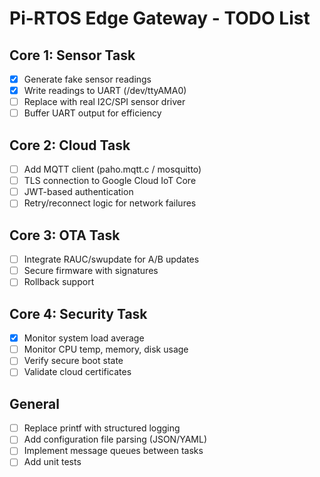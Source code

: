 # Pi-RTOS Edge Gateway - TODO List

## Core 1: Sensor Task
- [x] Generate fake sensor readings
- [x] Write readings to UART (/dev/ttyAMA0)
- [ ] Replace with real I2C/SPI sensor driver
- [ ] Buffer UART output for efficiency

## Core 2: Cloud Task
- [ ] Add MQTT client (paho.mqtt.c / mosquitto)
- [ ] TLS connection to Google Cloud IoT Core
- [ ] JWT-based authentication
- [ ] Retry/reconnect logic for network failures

## Core 3: OTA Task
- [ ] Integrate RAUC/swupdate for A/B updates
- [ ] Secure firmware with signatures
- [ ] Rollback support

## Core 4: Security Task
- [x] Monitor system load average
- [ ] Monitor CPU temp, memory, disk usage
- [ ] Verify secure boot state
- [ ] Validate cloud certificates

## General
- [ ] Replace printf with structured logging
- [ ] Add configuration file parsing (JSON/YAML)
- [ ] Implement message queues between tasks
- [ ] Add unit tests
